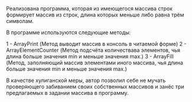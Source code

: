 Реализована программа, которая из имеющегося массива строк формирует массив из строк, длина которых меньше либо равна трём символам.

В программе используются следующие методы:

1 - ArrayPrint (Метод выводит массив в консоль в читаемой форме)
2 - ArrayElementCounter (Метод подсчёта количествава элементов, чья длина больше значения min и меньше значения max.)
3 - ArrayFill (Метод, заполняющий массив элементами иного массива, чья длина больше значения min и меньше значения max.)

В качестве хулиганской меры, автор позволил себе не мучать проверяющего забиванием своих собственных массивов и занёс три предлагаемых в задании массива в программу.
